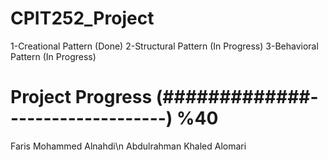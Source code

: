 # CPIT252_Project
1-Creational Pattern (Done)
2-Structural Pattern (In Progress)
3-Behavioral Pattern (In Progress)

Project Progress
(#############--------------------) %40
=======================================
Faris Mohammed Alnahdi\n
Abdulrahman Khaled Alomari
